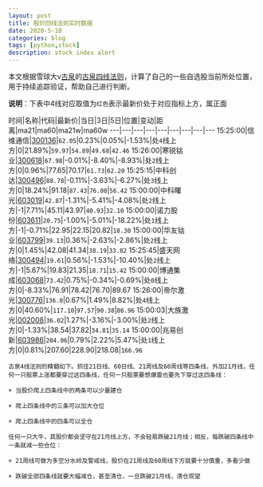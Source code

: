 ```yaml
---
layout: post
title: 股价四线法则实时数据
date: 2020-5-10
categories: blog
tags: [python,stock]
description: stock index alert
---
```



本文根据雪球大v[古泉](https://xueqiu.com/u/7148646888)的[古泉四线法则](https://xueqiu.com/7148646888/130498192)，计算了自己的一些自选股当前所处位置，用于持续追踪验证，帮助自己进行判断。

**说明**：下表中4线对应取值为`红色`表示最新价处于对应指标上方，属正面

时间|名称|代码|最新价|当日|3日|5日|位置|变动|距离|ma21|ma60|ma21w|ma60w
---|---|---|---|---|---|---|---|---
15:25:00|信维通信|[300136](https://xueqiu.com/S/SZ300136)|`62.05`|0.23%|0.05%|-1.53%|处`4`线上方|0|21.89%|`59.97`|`54.89`|`49.68`|`42.46`
15:26:00|寒锐钴业|[300618](https://xueqiu.com/S/SZ300618)|`67.98`|-0.01%|-8.40%|-8.93%|处`2`线上方|0|0.96%|77.65|70.17|`61.73`|`62.20`
15:25:15|中科创达|[300496](https://xueqiu.com/S/SZ300496)|`88.78`|-0.11%|-3.63%|-6.27%|处`3`线上方|0|18.24%|91.18|`87.43`|`76.08`|`56.42`
15:00:00|中科曙光|[603019](https://xueqiu.com/S/SH603019)|`42.87`|-1.31%|-5.41%|-4.08%|处`2`线上方|-1|7.71%|45.11|43.97|`40.93`|`32.10`
15:00:00|诺力股份|[603611](https://xueqiu.com/S/SH603611)|`20.75`|-1.00%|-5.01%|-18.22%|处`1`线上方|-1|-0.71%|22.95|22.15|20.82|`18.30`
15:00:00|华友钴业|[603799](https://xueqiu.com/S/SH603799)|`39.13`|0.36%|-2.63%|-2.86%|处`2`线上方|0|1.45%|42.08|41.34|`38.19`|`33.82`
15:25:45|盛天网络|[300494](https://xueqiu.com/S/SZ300494)|`19.61`|0.56%|-1.53%|-10.40%|处`2`线上方|-1|5.67%|19.83|21.35|`18.71`|`15.42`
15:00:00|博通集成|[603068](https://xueqiu.com/S/SH603068)|`73.42`|0.75%|-0.34%|-0.69%|处`0`线上方|0|-8.33%|76.91|78.42|76.70|89.67
15:26:00|帝尔激光|[300776](https://xueqiu.com/S/SZ300776)|`136.0`|0.67%|1.49%|8.82%|处`4`线上方|0|40.60%|`117.10`|`97.57`|`90.38`|`86.96`
15:00:03|大族激光|[002008](https://xueqiu.com/S/SZ002008)|`36.02`|1.27%|-3.16%|-3.00%|处`2`线上方|0|-1.33%|38.54|37.82|`34.81`|`35.14`
15:00:00|兆易创新|[603986](https://xueqiu.com/S/SH603986)|`204.06`|0.79%|2.22%|5.47%|处`1`线上方|0|0.81%|207.60|228.90|218.08|`166.96`

```
古泉4线法则的精髓如下。抓住21日线、60日线、21周线及60周线等四条线，外加21月线，任何一只股票上涨都要穿过这四条线，任何一只股票要想爆雷也要先下穿过这四条线：

+ 当股价爬上四条线中的两条可以少量建仓

+ 爬上四条线中的三条可以加大仓位

+ 爬上四条线中的四条可以全仓

任何一只大牛，其股价都会坚守在21月线上方，不会轻易跌破21月线；相反，每跌破四条线中一条就减一些仓位：

+ 21周线可做为多空分水岭及警戒线，股价在21周线及60周线下方就要十分慎重，多看少做

+ 跌破全部四条线就要大幅减仓，甚至清仓，一旦跌破21月线，清仓观望
```